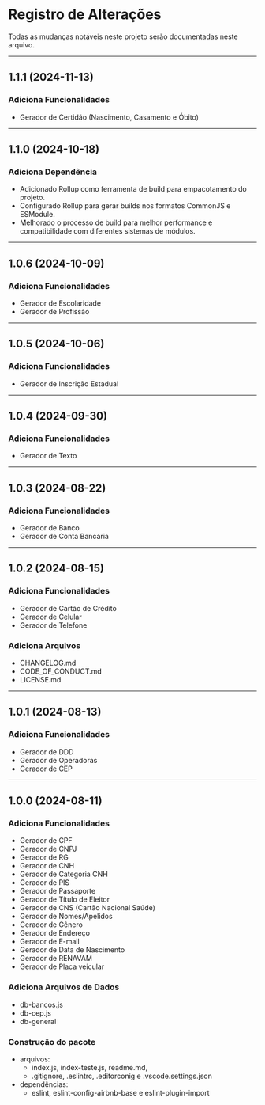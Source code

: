 # Registro de Alterações

Todas as mudanças notáveis neste projeto serão documentadas neste arquivo.

---

## 1.1.1 (2024-11-13)

### Adiciona Funcionalidades

* Gerador de Certidão (Nascimento, Casamento e Óbito)

---

## 1.1.0 (2024-10-18)

### Adiciona Dependência

* Adicionado Rollup como ferramenta de build para empacotamento do projeto.
* Configurado Rollup para gerar builds nos formatos CommonJS e ESModule.
* Melhorado o processo de build para melhor performance e compatibilidade com diferentes sistemas de módulos.

---

## 1.0.6 (2024-10-09)

### Adiciona Funcionalidades

* Gerador de Escolaridade
* Gerador de Profissão

---

## 1.0.5 (2024-10-06)

### Adiciona Funcionalidades

* Gerador de Inscrição Estadual

---

## 1.0.4 (2024-09-30)

### Adiciona Funcionalidades

* Gerador de Texto

---

## 1.0.3 (2024-08-22)

### Adiciona Funcionalidades

* Gerador de Banco
* Gerador de Conta Bancária

---

## 1.0.2 (2024-08-15)

### Adiciona Funcionalidades

* Gerador de Cartão de Crédito
* Gerador de Celular
* Gerador de Telefone

### Adiciona Arquivos

* CHANGELOG.md
* CODE_OF_CONDUCT.md
* LICENSE.md

---

## 1.0.1 (2024-08-13)

### Adiciona Funcionalidades

* Gerador de DDD
* Gerador de Operadoras
* Gerador de CEP

---

## 1.0.0 (2024-08-11)

### Adiciona Funcionalidades

* Gerador de CPF
* Gerador de CNPJ
* Gerador de RG
* Gerador de CNH
* Gerador de Categoria CNH
* Gerador de PIS
* Gerador de Passaporte
* Gerador de Título de Eleitor
* Gerador de CNS (Cartão Nacional Saúde)
* Gerador de Nomes/Apelidos
* Gerador de Gênero
* Gerador de Endereço
* Gerador de E-mail
* Gerador de Data de Nascimento
* Gerador de RENAVAM
* Gerador de Placa veicular

### Adiciona Arquivos de Dados

* db-bancos.js
* db-cep.js
* db-general

### Construção do pacote

* arquivos:
  * index.js, index-teste.js, readme.md,
  * .gitignore, .eslintrc, .editorconig e .vscode.settings.json
* dependências:
  * eslint, eslint-config-airbnb-base e eslint-plugin-import
